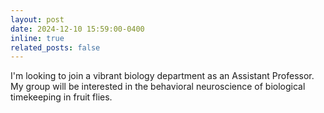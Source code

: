 ```yaml
---
layout: post
date: 2024-12-10 15:59:00-0400
inline: true
related_posts: false
---
```


I'm looking to join a vibrant biology department as an Assistant Professor. My group will be interested in the behavioral neuroscience of biological timekeeping in fruit flies.
